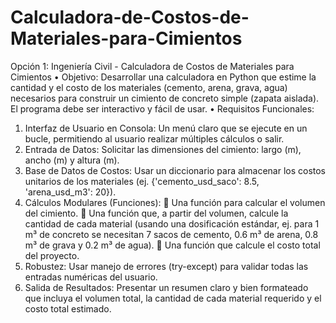 # Calculadora-de-Costos-de-Materiales-para-Cimientos
Opción 1: Ingeniería Civil - Calculadora de Costos de Materiales para Cimientos
•	Objetivo: Desarrollar una calculadora en Python que estime la cantidad y el costo de los materiales (cemento, arena, grava, agua) necesarios para construir un cimiento de concreto simple (zapata aislada). El programa debe ser interactivo y fácil de usar.
•	Requisitos Funcionales:
1.	Interfaz de Usuario en Consola: Un menú claro que se ejecute en un bucle, permitiendo al usuario realizar múltiples cálculos o salir.
2.	Entrada de Datos: Solicitar las dimensiones del cimiento: largo (m), ancho (m) y altura (m).
3.	Base de Datos de Costos: Usar un diccionario para almacenar los costos unitarios de los materiales (ej. {'cemento_usd_saco': 8.5, 'arena_usd_m3': 20}).
4.	Cálculos Modulares (Funciones):
	Una función para calcular el volumen del cimiento.
	Una función que, a partir del volumen, calcule la cantidad de cada material (usando una dosificación estándar, ej. para 1 m³ de concreto se necesitan 7 sacos de cemento, 0.6 m³ de arena, 0.8 m³ de grava y 0.2 m³ de agua).
	Una función que calcule el costo total del proyecto.
5.	Robustez: Usar manejo de errores (try-except) para validar todas las entradas numéricas del usuario.
6.	Salida de Resultados: Presentar un resumen claro y bien formateado que incluya el volumen total, la cantidad de cada material requerido y el costo total estimado.
